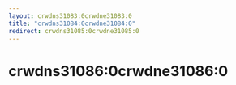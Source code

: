 ```yaml
---
layout: crwdns31083:0crwdne31083:0
title: "crwdns31084:0crwdne31084:0"
redirect: crwdns31085:0crwdne31085:0
---
```



<h1>crwdns31086:0crwdne31086:0</h1>
